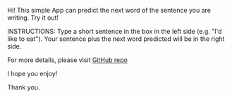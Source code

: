 Hi! This simple App can predict the next word of the sentence you are writing. Try it out!

INSTRUCTIONS: 
Type a short sentence in the box in the left side (e.g. "I'd like to eat"). 
Your sentence plus the next word predicted will be in the right side.

For more details, please visit [GitHub repo](https://github.com/guislopes/Coursera_Capstone)

I hope you enjoy!

Thank you.


